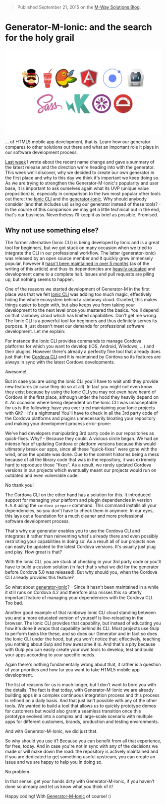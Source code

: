 > Published September 21, 2015 on the [M-Way Solutions Blog](http://blog.mwaysolutions.com/2015/09/21/generator-m-ionic-and-the-search-for-the-holy-grail/).


# Generator-M-Ionic: and the search for the holy grail

![image](img/header.jpg)

... of HTML5 mobile app development, that is. Learn how our generator compares to other solutions out there and what an important role it plays in our software development process.

[Last week](https://github.com/mwaylabs/generator-m-ionic/wiki/Name-Change) I wrote about the recent name change and gave a summary of the latest release and the direction we're heading into with the generator. This week we'll discover, why we decided to create our own generator in the first place and why to this day we think it's important we keep doing so. As we are trying to strengthen the Generator-M-Ionic's popularity and user base, it is important to ask ourselves again what its UVP (unique value proposition) is, especially in comparison to the two most popular other tools out there: the [Ionic CLI](http://ionicframework.com/getting-started/) and the [generator-ionic](https://github.com/diegonetto/generator-ionic). Why should anybody consider (and that includes us) using our generator instead of these tools? - In the course of this comparison we may get a little technical but in the end, that's our business. Nevertheless I'll keep it as brief as possible. Promised.

## Why not use something else?
The former alternative (Ionic CLI) is being developed by Ionic and is a great tool for beginners, but we got stuck on many occasion when we tried to integrate the CLI in our professional workflow. The latter (generator-ionic) was released by an open source member and it quickly grew immensely popular, however it [hasn't been maintained in over 5 months](https://github.com/diegonetto/generator-ionic/commits/master) (as of the writing of this article) and thus its dependencies are [heavily outdated](https://github.com/diegonetto/generator-ionic/blob/master/package.json#L30) and development came to a complete halt. Issues and pull requests are piling up, but nothing seems to happen.

One of the reasons we started development of Generator-M in the first place was that we felt [Ionic CLI](http://ionicframework.com/getting-started/) was adding too much magic, effectively hiding the whole ecosystem behind a rainbowy cloud. Granted, this makes things easier to begin with, but also keeps you from taking your development to the next level once you mastered the basics. You'll depend on that rainbowy cloud which has limited capabilities. Don't get me wrong. The Ionic CLI is a powerful tool for beginners and thus definitely serves its purpose. It just doesn't meet our demands for professional software development. Let me explain:

For instance the Ionic CLI provides commands to manage Cordova platforms for which you want to develop (iOS, Android, Windows, ...) and their plugins. However there's already a perfectly fine tool that already does just that: the [Cordova CLI](https://cordova.apache.org/docs/en/edge/guide_cli_index.md.html#The%20Command-Line%20Interface) and it is maintained by Cordova so its features are always in sync with the latest Cordova developments.

Awesome!

But in case you are using the Ionic CLI you'll have to wait until they provide new features (in case they do so at all). In fact you might not even know they exist because by using the Ionic CLI you may not even have heard of Cordova in the first place, although under the hood they heavily depend on it. An occasion where being dependent on the Ionic CLI was unacceptable for us is the following: have you ever tried maintaining your Ionic projects with Git? - It's a nightmare!  You'll have to check in all the 3rd party code of the Cordova platforms and plugins unnecessarily bloating your repository and making your development process error-prone:

We've had developers manipulating 3rd party code in our repositories as quick-fixes. Why? - Because they could. A vicious circle began. We had an intense fear of updating Cordova or platform versions because this would ultimately break our apps, since all these "quick-fixes" were gone with the wind, once the update was done. Due to the commit histories being a mess because of all the library code that was in the repository, it was extremely hard to reproduce those "fixes". As a result, we rarely updated Cordova versions in our projects which eventually meant our projects would run on outdated and even vulnerable code.

No thank you!

The Cordova CLI on the other hand has a solution for this. It introduced support for managing your platform and plugin dependencies in version `5.0.0` using the `cordova prepare` command. This command installs all your dependencies, so you don't have to check them in anymore. In our eyes, this lays out a foundation for a much cleaner and more professional software development process.

That's why our generator enables you to use the Cordova CLI and integrates it  rather than reinventing what's already there and even possibly restricting your capabilities in doing so! As a result all of our projects now can easily be updated to the latest Cordova versions. It's usually just plug and play. How great is that?

With the Ionic CLI, you are stuck at checking in your 3rd party code or you'll have to build a custom solution (in fact that's what we did for the generator before Cordova 5.0 was released). But why should you, when the Cordova CLI already provides this feature?

So what about [generator-ionic](https://github.com/diegonetto/generator-ionic)? - Since it hasn't been maintained in a while it still runs on Cordova 4.2 and therefore also misses this so utterly important feature of managing your dependencies with the Cordova CLI. Too bad.

Another good example of that rainbowy Ionic CLI cloud standing between you and a more educated version of yourself is live-reloading in the browser. The Ionic CLI provides that capability, but instead of educating you how it's done it wraps that capability behind its CLI. Most projects use Gulp to perform tasks like these, and so does our Generator and in fact so does the Ionic CLI under the hood, but you won't notice that: effectively, teaching you nothing about Gulp and how awesome it is. And that's a pity because with Gulp you can easily create your own tools to develop, test and build your apps according to your specific needs.

Again there's nothing fundamentally wrong about that, it rather is a question of your priorities and how far you want to take HTML5 mobile app development.

The list of reasons for us is much longer, but I don't want to bore you with the details. The fact is that today, with Generator-M-Ionic we are already building apps in a complex continuous integration process and this process is refined on a daily basis. And that just isn't possible with any of the other tools. We wanted to build a tool that allows us to quickly prototype demos for customers but would also grant a seamless transition once this prototype evolved into a complex and large-scale scenario with multiple apps for different customers, brands, production and testing environments.

And with Generator-M-Ionic, we did just that.

So why should you use it? Because you can benefit from all that experience, for free, today. And in case you're not in sync with any of the decisions we made or will make down the road: the repository is actively maintained and if you are dedicated to get something useful upstream, you can create an issue and we are happy to help you in doing so.

No problem.

In that sense: get your hands dirty with Generator-M-Ionic, if you haven't done so already and let us know what you think of it!

Happy coding!
With [Generator-M-Ionic](https://github.com/mwaylabs/generator-m-ionic) of course! :)
